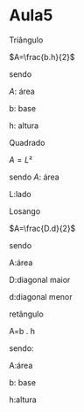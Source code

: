 # Aula5 

Triângulo 


$A=\frac{b.h}{2}$


sendo


$A$: área 

b: base

h: altura

Quadrado 


$A=L²$

sendo
$A$: área 

L:lado

Losango 

$A=\frac{D.d}{2}$

sendo

A:área 

D:diagonal maior

d:diagonal menor


retângulo

A=b . h

sendo:

A:área 

b: base 

h:altura 


